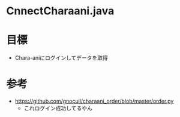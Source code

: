 # CnnectCharaani.java

# 目標
* Chara-aniにログインしてデータを取得

# 参考
* https://github.com/gnocuil/charaani_order/blob/master/order.py
  + これログイン成功してるやん
